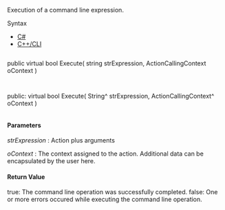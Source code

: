 Execution of a command line expression.

Syntax

* [C#](#i-syntax-CS)
* [C++/CLI](#i-syntax-CPP2005)

```
```
public virtual bool Execute( 
   string strExpression,
   ActionCallingContext oContext
)
```
```

```
```
public:
virtual bool Execute( 
   String^ strExpression,
   ActionCallingContext^ oContext
)
```
```

#### Parameters

*strExpression*
:   Action plus arguments

*oContext*
:   The context assigned to the action. Additional data can be encapsulated by the user here.

#### Return Value

true: The command line operation was successfully completed. false: One or more errors occured while executing the command line operation.

